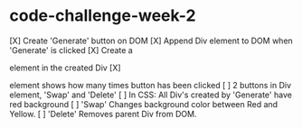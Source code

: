 # code-challenge-week-2

[X] Create 'Generate' button on DOM
[X] Append Div element to DOM when 'Generate' is clicked
[X] Create a <p> element in the created Div 
[X] <p> element shows how many times button has been clicked
[ ] 2 buttons in Div element, 'Swap' and 'Delete'
[ ] In CSS: All Div's created by 'Generate' have red background
[ ] 'Swap' Changes background color between Red and Yellow.
[ ] 'Delete' Removes parent Div from DOM. 